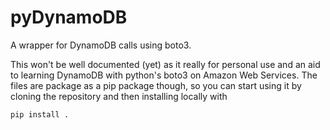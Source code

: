 # pyDynamoDB


A wrapper for DynamoDB calls using boto3. 

This won't be well documented (yet) as it really for personal use and an aid to learning DynamoDB with python's boto3 on Amazon Web Services. The files are package as a pip package though, so you can start using it by cloning the repository and then installing locally with 

`pip install .`

